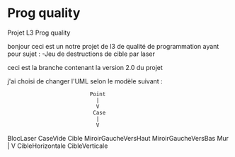 # Prog quality
Projet L3 Prog quality

bonjour ceci est un notre projet de l3 de qualité de programmation ayant pour sujet :
  -Jeu de destructions de cible par laser

ceci est la branche contenant la version 2.0 du projet

j'ai choisi de changer l'UML selon le modèle suivant :

                              Point
                                |
                                V
                               Case
                                |
                                V
   BlocLaser    CaseVide    Cible    MiroirGaucheVersHaut    MiroirGaucheVersBas    Mur
                              |
                              V
               CibleHorizontale    CibleVerticale
